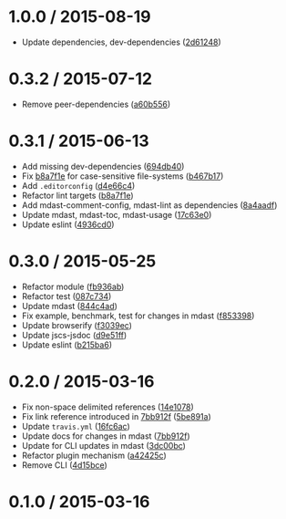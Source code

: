 <!--mdast setext-->

<!--lint disable no-multiple-toplevel-headings-->

<!--lint disable maximum-line-length-->

1.0.0 / 2015-08-19
==================

*   Update dependencies, dev-dependencies ([2d61248](https://github.com/wooorm/remark-github/commit/2d61248))

0.3.2 / 2015-07-12
==================

*   Remove peer-dependencies ([a60b556](https://github.com/wooorm/remark-github/commit/a60b556))

0.3.1 / 2015-06-13
==================

*   Add missing dev-dependencies ([694db40](https://github.com/wooorm/remark-github/commit/694db40))
*   Fix [b8a7f1e](https://github.com/wooorm/remark-github/commit/b8a7f1e) for case-sensitive file-systems ([b467b17](https://github.com/wooorm/remark-github/commit/b467b17))
*   Add `.editorconfig` ([d4e66c4](https://github.com/wooorm/remark-github/commit/d4e66c4))
*   Refactor lint targets ([b8a7f1e](https://github.com/wooorm/remark-github/commit/b8a7f1e))
*   Add mdast-comment-config, mdast-lint as dependencies ([8a4aadf](https://github.com/wooorm/remark-github/commit/8a4aadf))
*   Update mdast, mdast-toc, mdast-usage ([17c63e0](https://github.com/wooorm/remark-github/commit/17c63e0))
*   Update eslint ([4936cd0](https://github.com/wooorm/remark-github/commit/4936cd0))

0.3.0 / 2015-05-25
==================

*   Refactor module ([fb936ab](https://github.com/wooorm/remark-github/commit/fb936ab))
*   Refactor test ([087c734](https://github.com/wooorm/remark-github/commit/087c734))
*   Update mdast ([844c4ad](https://github.com/wooorm/remark-github/commit/844c4ad))
*   Fix example, benchmark, test for changes in mdast ([f853398](https://github.com/wooorm/remark-github/commit/f853398))
*   Update browserify ([f3039ec](https://github.com/wooorm/remark-github/commit/f3039ec))
*   Update jscs-jsdoc ([d9e51ff](https://github.com/wooorm/remark-github/commit/d9e51ff))
*   Update eslint ([b215ba6](https://github.com/wooorm/remark-github/commit/b215ba6))

0.2.0 / 2015-03-16
==================

*   Fix non-space delimited references ([14e1078](https://github.com/wooorm/remark-github/commit/14e1078))
*   Fix link reference introduced in [7bb912f](https://github.com/wooorm/remark-github/commit/7bb912f) ([5be891a](https://github.com/wooorm/remark-github/commit/5be891a))
*   Update `travis.yml` ([16fc6ac](https://github.com/wooorm/remark-github/commit/16fc6ac))
*   Update docs for changes in mdast ([7bb912f](https://github.com/wooorm/remark-github/commit/7bb912f))
*   Update for CLI updates in mdast ([3dc00bc](https://github.com/wooorm/remark-github/commit/3dc00bc))
*   Refactor plugin mechanism ([a42425c](https://github.com/wooorm/remark-github/commit/a42425c))
*   Remove CLI ([4d15bce](https://github.com/wooorm/remark-github/commit/4d15bce))

0.1.0 / 2015-03-16
==================
